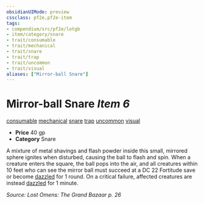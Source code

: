 ```yaml
---
obsidianUIMode: preview
cssclass: pf2e,pf2e-item
tags:
- compendium/src/pf2e/lotgb
- item/category/snare
- trait/consumable
- trait/mechanical
- trait/snare
- trait/trap
- trait/uncommon
- trait/visual
aliases: ["Mirror-ball Snare"]
---
```

# Mirror-ball Snare *Item 6*  
[consumable](/rules/traits/consumable.md)  [mechanical](/rules/traits/mechanical.md)  [snare](/rules/traits/snare.md)  [trap](/rules/traits/trap.md)  [uncommon](/rules/traits/uncommon.md)  [visual](/rules/traits/visual.md)  

- **Price** 40 gp
- **Category** Snare

A mixture of metal shavings and flash powder inside this small, mirrored sphere ignites when disturbed, causing the ball to flash and spin. When a creature enters the square, the ball pops into the air, and all creatures within 10 feet who can see the mirror ball must succeed at a DC 22 Fortitude save or become [dazzled](/rules/conditions.md#Dazzled) for 1 round. On a critical failure, affected creatures are instead [dazzled](/rules/conditions.md#Dazzled) for 1 minute.

*Source: Lost Omens: The Grand Bazaar p. 26*
